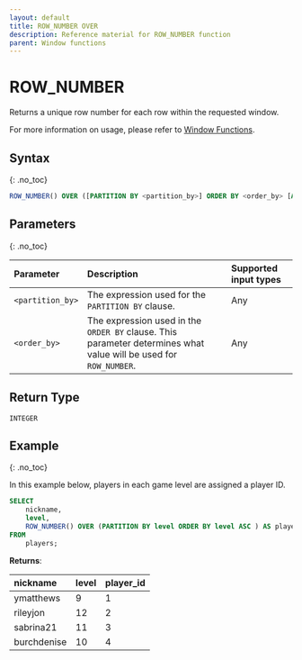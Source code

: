 ```yaml
---
layout: default
title: ROW_NUMBER OVER
description: Reference material for ROW_NUMBER function
parent: Window functions
---
```


# ROW\_NUMBER

Returns a unique row number for each row within the requested window.

For more information on usage, please refer to [Window Functions](./index.md).

## Syntax
{: .no_toc}

```sql
ROW_NUMBER() OVER ([PARTITION BY <partition_by>] ORDER BY <order_by> [ASC|DESC] )
```

## Parameters 
{: .no_toc}

| Parameter | Description                                      |Supported input types | 
| :--------- | :------------------------------------------------ | :------------| 
| `<partition_by>`   | The expression used for the `PARTITION BY` clause.                                                                | Any |
| `<order_by>`   | The expression used in the `ORDER BY` clause. This parameter determines what value will be used for `ROW_NUMBER`. | Any |

## Return Type
`INTEGER`

## Example
{: .no_toc}

In this example below, players in each game level are assigned a player ID.

```sql
SELECT
	nickname,
	level,
	ROW_NUMBER() OVER (PARTITION BY level ORDER BY level ASC ) AS player_id
FROM
	players;
```

**Returns**:

| nickname | level | player_id |
|:-----------|:------------|:-----------|
| ymatthews      |           9 |          1 |
| rileyjon  |          12 |          2 |
| sabrina21      |          11 |          3 |
| burchdenise      |          10 |          4 |

